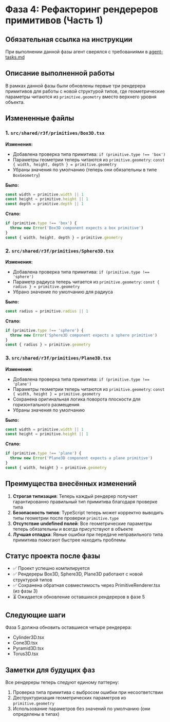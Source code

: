 # Фаза 4: Рефакторинг рендереров примитивов (Часть 1)

## Обязательная ссылка на инструкции
При выполнении данной фазы агент сверялся с требованиями в [agent-tasks.md](../../../docs/development/workflows/agent-tasks.md)

## Описание выполненной работы

В рамках данной фазы были обновлены первые три рендерера примитивов для работы с новой структурой типов, где геометрические параметры читаются из `primitive.geometry` вместо верхнего уровня объекта.

## Измененные файлы

### 1. `src/shared/r3f/primitives/Box3D.tsx`
**Изменения:**
- Добавлена проверка типа примитива: `if (primitive.type !== 'box')`
- Параметры геометрии теперь читаются из `primitive.geometry`: `const { width, height, depth } = primitive.geometry`
- Убраны значения по умолчанию (теперь они обязательны в типе `BoxGeometry`)

**Было:**
```typescript
const width = primitive.width || 1
const height = primitive.height || 1
const depth = primitive.depth || 1
```

**Стало:**
```typescript
if (primitive.type !== 'box') {
  throw new Error('Box3D component expects a box primitive')
}
const { width, height, depth } = primitive.geometry
```

### 2. `src/shared/r3f/primitives/Sphere3D.tsx`
**Изменения:**
- Добавлена проверка типа примитива: `if (primitive.type !== 'sphere')`
- Параметр радиуса теперь читается из `primitive.geometry`: `const { radius } = primitive.geometry`
- Убрано значение по умолчанию для радиуса

**Было:**
```typescript
const radius = primitive.radius || 1
```

**Стало:**
```typescript
if (primitive.type !== 'sphere') {
  throw new Error('Sphere3D component expects a sphere primitive')
}
const { radius } = primitive.geometry
```

### 3. `src/shared/r3f/primitives/Plane3D.tsx`
**Изменения:**
- Добавлена проверка типа примитива: `if (primitive.type !== 'plane')`
- Параметры геометрии теперь читаются из `primitive.geometry`: `const { width, height } = primitive.geometry`
- Сохранена оригинальная логика поворота плоскости для горизонтального размещения
- Убраны значения по умолчанию

**Было:**
```typescript
const width = primitive.width || 1
const height = primitive.height || 1
```

**Стало:**
```typescript
if (primitive.type !== 'plane') {
  throw new Error('Plane3D component expects a plane primitive')
}
const { width, height } = primitive.geometry
```

## Преимущества внесённых изменений

1. **Строгая типизация**: Теперь каждый рендерер получает гарантированно правильный тип примитива благодаря проверке типа
2. **Безопасность типов**: TypeScript теперь может корректно выводить типы геометрии после проверки `primitive.type`
3. **Отсутствие undefined полей**: Все геометрические параметры теперь обязательны и всегда присутствуют в объекте
4. **Лучшая отладка**: Явные ошибки при передаче неправильного типа примитива помогают быстрее находить проблемы

## Статус проекта после фазы

- ✅ Проект успешно компилируется
- ✅ Рендереры Box3D, Sphere3D, Plane3D работают с новой структурой типов
- ✅ Сохранена обратная совместимость через PrimitiveRenderer.tsx (из фазы 3)
- ⏳ Ожидается обновление оставшихся рендереров в фазе 5

## Следующие шаги

Фаза 5 должна обновить оставшиеся четыре рендерера:
- Cylinder3D.tsx
- Cone3D.tsx 
- Pyramid3D.tsx
- Torus3D.tsx

## Заметки для будущих фаз

Все рендереры теперь следуют единому паттерну:
1. Проверка типа примитива с выбросом ошибки при несоответствии
2. Деструктуризация геометрических параметров из `primitive.geometry`
3. Использование параметров без значений по умолчанию (они определены в типах)